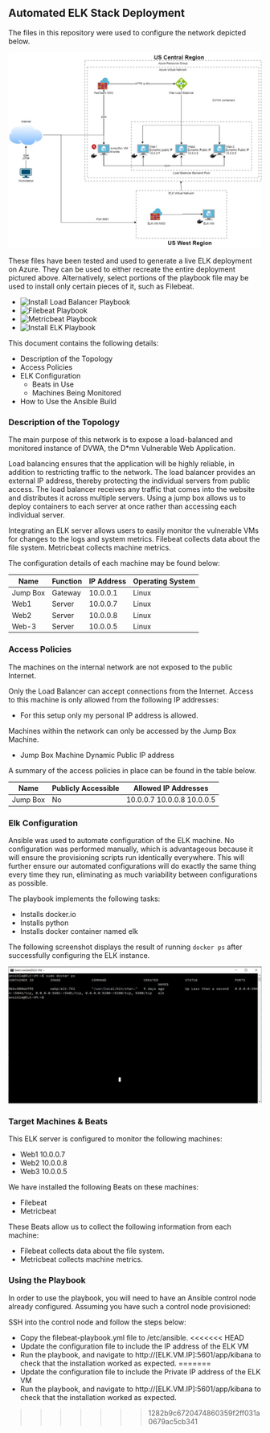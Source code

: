 ## Automated ELK Stack Deployment

The files in this repository were used to configure the network depicted below.

![Diagram](https://github.com/jmarti1226/cyber-sec/blob/main/Diagrams/ELK_Stack_Project_1_Day_2.jpg)

These files have been tested and used to generate a live ELK deployment on Azure. They can be used to either recreate the entire deployment pictured above. Alternatively, select portions of the playbook file may be used to install only certain pieces of it, such as Filebeat.

  - ![Install Load Balancer Playbook](https://github.com/jmarti1226/cyber-sec/blob/main/Ansible/pentest.yml)
  - ![Filebeat Playbook](https://github.com/jmarti1226/cyber-sec/blob/main/Ansible/filebeat-playbook.yml)
  - ![Metricbeat Playbook](https://github.com/jmarti1226/cyber-sec/blob/main/Ansible/metricbeat-playbook.yml)
  - ![Install ELK Playbook](https://github.com/jmarti1226/cyber-sec/blob/main/Ansible/install-elk.yml)

This document contains the following details:
- Description of the Topology
- Access Policies
- ELK Configuration
  - Beats in Use
  - Machines Being Monitored
- How to Use the Ansible Build


### Description of the Topology

The main purpose of this network is to expose a load-balanced and monitored instance of DVWA, the D*mn Vulnerable Web Application.

Load balancing ensures that the application will be highly reliable, in addition to restricting traffic to the network.
The load balancer provides an external IP address, thereby protecting the individual servers from public access. The load balancer receives any traffic that comes into the website and distributes it across multiple servers. Using a jump box allows us to deploy containers to each server at once rather than accessing each individual server.

Integrating an ELK server allows users to easily monitor the vulnerable VMs for changes to the logs and system metrics.
Filebeat collects data about the file system. 
Metricbeat collects machine metrics.

The configuration details of each machine may be found below:

| Name     | Function | IP Address | Operating System |
|----------|----------|------------|------------------|
| Jump Box | Gateway  | 10.0.0.1   | Linux            |
| Web1     | Server   | 10.0.0.7   | Linux            |
| Web2     | Server   | 10.0.0.8   | Linux            |
| Web-3    | Server   | 10.0.0.5   | Linux            |

### Access Policies

The machines on the internal network are not exposed to the public Internet. 

Only the Load Balancer can accept connections from the Internet. Access to this machine is only allowed from the following IP addresses:
- For this setup only my personal IP address is allowed.

Machines within the network can only be accessed by the Jump Box Machine.
- Jump Box Machine Dynamic Public IP address

A summary of the access policies in place can be found in the table below.

| Name     | Publicly Accessible | Allowed IP Addresses       |
|----------|---------------------|----------------------------|
| Jump Box | No                  | 10.0.0.7 10.0.0.8 10.0.0.5 |

### Elk Configuration

Ansible was used to automate configuration of the ELK machine. No configuration was performed manually, which is advantageous because it will ensure the provisioning scripts run identically everywhere. This will further ensure our automated configurations will do exactly the same thing every time they run, eliminating as much variability between configurations as possible.

The playbook implements the following tasks:
- Installs docker.io
- Installs python
- Installs docker container named elk

The following screenshot displays the result of running `docker ps` after successfully configuring the ELK instance.

![Docker ps output](https://github.com/jmarti1226/cyber-sec/blob/main/Ansible/ELK_docker_ps_output.png)

### Target Machines & Beats
This ELK server is configured to monitor the following machines:
- Web1 10.0.0.7
- Web2 10.0.0.8
- Web3 10.0.0.5

We have installed the following Beats on these machines:
- Filebeat
- Metricbeat

These Beats allow us to collect the following information from each machine:
- Filebeat collects data about the file system. 
- Metricbeat collects machine metrics.

### Using the Playbook
In order to use the playbook, you will need to have an Ansible control node already configured. Assuming you have such a control node provisioned: 


SSH into the control node and follow the steps below:
- Copy the filebeat-playbook.yml file to /etc/ansible.
<<<<<<< HEAD
- Update the configuration file to include the IP address of the ELK VM
- Run the playbook, and navigate to http://[ELK.VM.IP]:5601/app/kibana to check that the installation worked as expected.
=======
- Update the configuration file to include the Private IP address of the ELK VM
- Run the playbook, and navigate to http://[ELK.VM.IP]:5601/app/kibana to check that the installation worked as expected.
>>>>>>> 1282b9c6720474860359f2ff031a0679ac5cb341

